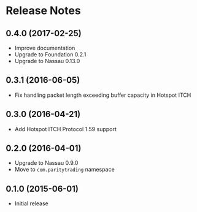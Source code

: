 # Release Notes

## 0.4.0 (2017-02-25)

- Improve documentation
- Upgrade to Foundation 0.2.1
- Upgrade to Nassau 0.13.0

## 0.3.1 (2016-06-05)

- Fix handling packet length exceeding buffer capacity in Hotspot ITCH

## 0.3.0 (2016-04-21)

- Add Hotspot ITCH Protocol 1.59 support

## 0.2.0 (2016-04-01)

- Upgrade to Nassau 0.9.0
- Move to `com.paritytrading` namespace

## 0.1.0 (2015-06-01)

- Initial release
